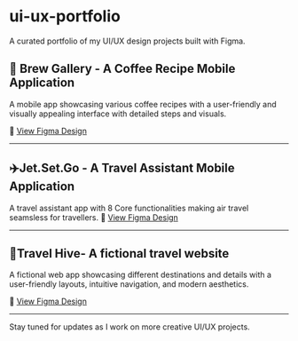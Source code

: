 # ui-ux-portfolio
A curated portfolio of my UI/UX design projects built with Figma.


## 🧋 Brew Gallery - A Coffee Recipe Mobile Application
A mobile app showcasing various coffee recipes with a user-friendly and visually appealing interface with detailed steps and visuals.

🔗 [View Figma Design](https://www.figma.com/proto/2Wclk1FWrXlwsIj8UbFkPu/Brew-Gallery?node-id=59-16&t=3dzXzDbBLRmCveow-0&scaling=scale-down&content-scaling=fixed&page-id=0%3A1&starting-point-node-id=59%3A16)

---

## ✈️Jet.Set.Go - A Travel Assistant Mobile Application
A travel assistant app with 8 Core functionalities making air travel seamsless for travellers. 
🔗 [View Figma Design](https://www.figma.com/proto/RCCvRH1orJUYcNp9ddK4EX/Jet-Set-Go-UI?node-id=2002-1991&p=f&t=oBcoqK0GvAg5g7eF-1&scaling=scale-down&content-scaling=fixed&page-id=0%3A1&starting-point-node-id=2002%3A1991)

---

## 🧳Travel Hive- A fictional travel website
A fictional web app showcasing different destinations and details with a user-friendly layouts, intuitive navigation, and modern aesthetics.

🔗 [View Figma Design](https://www.figma.com/proto/IuUO2Vdl5dKKzJij3F5rXA/Travel-Hive-Prototype?node-id=307-1847&p=f&t=pkCPClPZjtknaAcg-1&scaling=min-zoom&content-scaling=fixed&page-id=0%3A1&starting-point-node-id=307%3A1847)

---

Stay tuned for updates as I work on more creative UI/UX projects.
